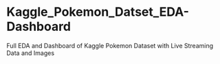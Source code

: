 # Kaggle_Pokemon_Datset_EDA-Dashboard
Full EDA and Dashboard of Kaggle Pokemon Dataset with Live Streaming Data and Images
